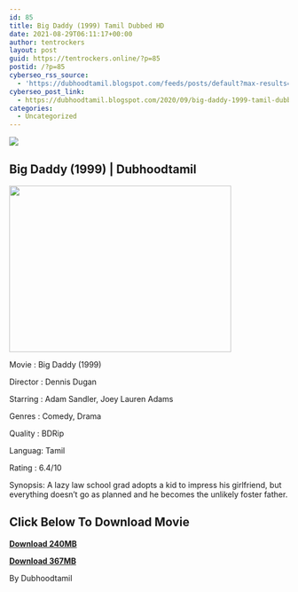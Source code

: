 ```yaml
---
id: 85
title: Big Daddy (1999) Tamil Dubbed HD
date: 2021-08-29T06:11:17+00:00
author: tentrockers
layout: post
guid: https://tentrockers.online/?p=85
postid: /?p=85
cyberseo_rss_source:
  - 'https://dubhoodtamil.blogspot.com/feeds/posts/default?max-results=150&start-index=151'
cyberseo_post_link:
  - https://dubhoodtamil.blogspot.com/2020/09/big-daddy-1999-tamil-dubbed-hd.html
categories:
  - Uncategorized
---
```

<div class="media_block">
  <img src="https://1.bp.blogspot.com/-ERZs1Z4CdL8/X1SrxqcEr8I/AAAAAAAACVI/NWlgsqrw1yU1KoJ8IuIyB_lZw3q2GZ7MQCNcBGAsYHQ/s72-w400-h300-c/big-daddy-cinema-quad-movie-poster-%25283%2529.jpg" class="media_thumbnail" />
</div>

## Big Daddy (1999) | Dubhoodtamil

<div class="separator">
  <a href="https://1.bp.blogspot.com/-ERZs1Z4CdL8/X1SrxqcEr8I/AAAAAAAACVI/NWlgsqrw1yU1KoJ8IuIyB_lZw3q2GZ7MQCNcBGAsYHQ/s1050/big-daddy-cinema-quad-movie-poster-%25283%2529.jpg"><img loading="lazy" border="0" data-original-height="787" data-original-width="1050" height="300" src="https://1.bp.blogspot.com/-ERZs1Z4CdL8/X1SrxqcEr8I/AAAAAAAACVI/NWlgsqrw1yU1KoJ8IuIyB_lZw3q2GZ7MQCNcBGAsYHQ/w400-h300/big-daddy-cinema-quad-movie-poster-%25283%2529.jpg" width="400" /></a>
</div>

Movie	<span></span>:	<span></span>Big Daddy (1999)&nbsp;

Director	<span></span>:	<span></span>Dennis Dugan&nbsp;

Starring	<span></span>:	<span></span>Adam Sandler, Joey Lauren Adams&nbsp;

Genres	<span></span>:	<span></span>Comedy, Drama&nbsp;

Quality	<span></span>:	<span></span>BDRip&nbsp;

Languag:	<span></span>Tamil&nbsp;

Rating	<span></span>:	<span></span>6.4/10&nbsp;

Synopsis: A lazy law school grad adopts a kid to impress his girlfriend, but everything doesn&#8217;t go as planned and he becomes the unlikely foster father.

## <span><b>Click Below To Download Movie</b></span>

<span><b><a href="https://oncehelp.com/bigdady-1" target="_blank" rel="noopener">Download 240MB</a></b></span>

<span><b><a href="https://oncehelp.com/bigdady-2" target="_blank" rel="noopener">Download 367MB</a></b></span>

By Dubhoodtamil